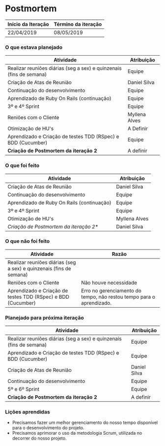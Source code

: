 # Postmortem

Início da Iteração | Término da iteração
------------------ | -------------------
22/04/2019         | 08/05/2019


### O que estava planejado
| Atividade                                                           | Atribuição           |
| ------------------------------------------------------------------- | -------------------- |
| Realizar reuniões diárias (seg a sex) e quinzenais (fins de semana) | Equipe               |
| Criação de Atas de Reunião                                          | Daniel Silva         |
| Continuação do desenvolvimento                                      | Equipe               |
| Aprendizado de Ruby On Rails (continuação)                          | Equipe               |
| 3º e 4º Sprint                                                      | Equipe               |
| Reniões com o Cliente                                               | Myllena Alves        |
| Otimização de HU's                                                  | A Definir            |
| Aprendizado e Criação de testes TDD (RSpec) e BDD (Cucumber)        | Equipe               |
| **Criação de Postmortem da iteração 2**                             | A definir            |


### O que foi feito
| Atividade                                                           | Atribuição           |
| ------------------------------------------------------------------- | -------------------- |
| Criação de Atas de Reunião                                          | Daniel Silva         |
| Continuação do desenvolvimento                                      | Equipe               |
| Aprendizado de Ruby On Rails (continuação)                          | Equipe               |
| 3º e 4º Sprint                                                      | Equipe               |
| Otimização de HU's                                                  | Myllena Alves        |
|*Criação de Postmortem da iteração 2**                               | Daniel Silva         |

### O que não foi feito
| Atividade                        | Razão                                                                      |
| -------------------------------- | -------------------------------------------------------------------------- |
| Realizar reuniões diárias (seg a sex) e quinzenais (fins de semana) |                |
| Reniões com o Cliente                                               | Não houve necessidade        |
| Aprendizado e Criação de testes TDD (RSpec) e BDD (Cucumber)        | Erro no gerenciamento do tempo, não restou tempo para o aprendizado.              |

### Planejado para próxima iteração
| Atividade                                                           | Atribuição           |
| ------------------------------------------------------------------- | -------------------- |
| Realizar reuniões diárias (seg a sex) e quinzenais (fins de semana) | Equipe               |
| Aprendizado e Criação de testes TDD (RSpec) e BDD (Cucumber)        | Equipe               |
| Criação de Atas de Reunião                                          | Daniel Silva         |
| Continuação do desenvolvimento                                      | Equipe               |
| 5º e 6º Sprint                                                      | Equipe               |
| **Criação de Postmortem da iteração 2**                             | A definir            |
### Lições aprendidas
* Precisamos fazer um melhor gerenciamento do nosso tempo disponível para o desenvolvimento do projeto.
* Precisamos aprimorar o uso da metodologia Scrum, utilizada no decorrer do nosso projeto.

